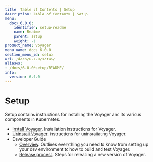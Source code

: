 ```yaml
---
title: Table of Contents | Setup
description: Table of Contents | Setup
menu:
  docs_6.0.0:
    identifier: setup-readme
    name: Readme
    parent: setup
    weight: -1
product_name: voyager
menu_name: docs_6.0.0
section_menu_id: setup
url: /docs/6.0.0/setup/
aliases:
- /docs/6.0.0/setup/README/
info:
  version: 6.0.0
---
```


# Setup

Setup contains instructions for installing the Voyager and its various components in Kubernetes.

- [Install Voyager](/docs/6.0.0/setup/install). Installation instructions for Voyager.
- [Uninstall Voyager](/docs/6.0.0/setup/uninstall). Instructions for uninstallating Voyager.
- Developer Guide
  - [Overview](/docs/6.0.0/setup/developer-guide/overview). Outlines everything you need to know from setting up your dev environment to how to build and test Voyager.
  - [Release process](/docs/6.0.0/setup/developer-guide/release). Steps for releasing a new version of Voyager.
